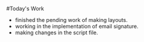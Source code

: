 #Today's Work

* finished the pending work of making layouts.
* working in the implementation of email signature.
* making changes in the script file.
